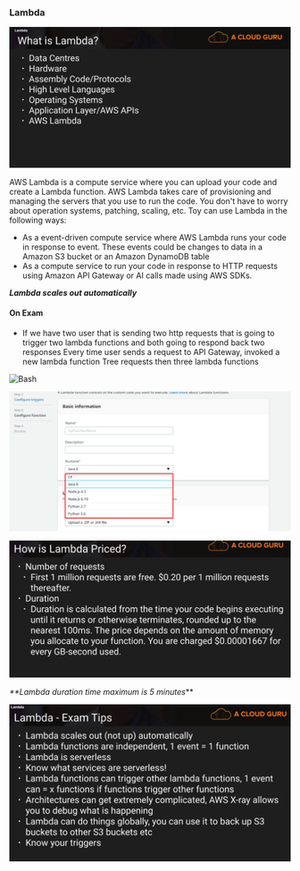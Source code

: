### Lambda

![Bash](../../images/EC2/what_is_lambda.png)

AWS Lambda is a compute service where you can upload your code
and create a Lambda function. AWS Lambda takes care of provisioning
and managing the servers that you use to run the code.
You don't have to worry about operation systems, patching, scaling, etc.
Toy can use Lambda in the following ways:
 - As a event-driven compute service where AWS Lambda runs your code in response
 to event. These events could be changes to data in a Amazon S3 bucket or
 an Amazon DynamoDB table
 - As a compute service to run your code in response to HTTP requests using 
 Amazon API Gateway or AI calls made using AWS SDKs.
 
**_Lambda scales out automatically_**
 
#### On Exam 
- If we have two user that is sending two http requests that is going to 
 trigger two lambda functions and both going to respond back two responses
 Every time user sends a request to API Gateway, invoked a new lambda function
 Tree requests then three lambda functions
 
 ![Bash](../images/EC2/what_is_lambda_http_requests.png)
 
 ![Bash](../../images/EC2/languages.png)
 
 ![Bash](../../images/EC2/lambda_priced.png)
 

 _**Lambda duration time maximum is 5 minutes_**

 
![Bash](../../images/EC2/lambda_exam_tips.png)

